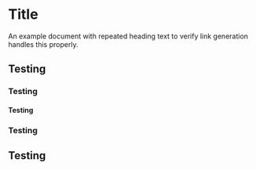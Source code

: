 # Title
An example document with repeated heading text to verify link generation handles this properly.

## Testing
### Testing
#### Testing
### Testing
## Testing
